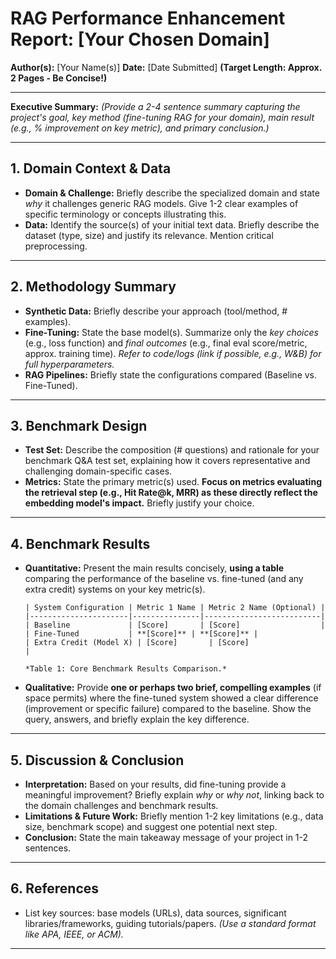 # RAG Performance Enhancement Report: [Your Chosen Domain]

**Author(s):** [Your Name(s)]
**Date:** [Date Submitted]
**(Target Length: Approx. 2 Pages - Be Concise!)**

---

**Executive Summary:**
*(Provide a 2-4 sentence summary capturing the project's goal, key method (fine-tuning RAG for your domain), main result (e.g., % improvement on key metric), and primary conclusion.)*

---

## 1. Domain Context & Data

* **Domain & Challenge:** Briefly describe the specialized domain and state *why* it challenges generic RAG models. Give 1-2 clear examples of specific terminology or concepts illustrating this.
* **Data:** Identify the source(s) of your initial text data. Briefly describe the dataset (type, size) and justify its relevance. Mention critical preprocessing.

---

## 2. Methodology Summary

* **Synthetic Data:** Briefly describe your approach (tool/method, # examples).
* **Fine-Tuning:** State the base model(s). Summarize only the *key choices* (e.g., loss function) and *final outcomes* (e.g., final eval score/metric, approx. training time). *Refer to code/logs (link if possible, e.g., W&B) for full hyperparameters.*
* **RAG Pipelines:** Briefly state the configurations compared (Baseline vs. Fine-Tuned).

---

## 3. Benchmark Design

* **Test Set:** Describe the composition (# questions) and rationale for your benchmark Q&A test set, explaining how it covers representative and challenging domain-specific cases.
* **Metrics:** State the primary metric(s) used. **Focus on metrics evaluating the retrieval step (e.g., Hit Rate@k, MRR) as these directly reflect the embedding model's impact.** Briefly justify your choice.

---

## 4. Benchmark Results

* **Quantitative:** Present the main results concisely, **using a table** comparing the performance of the baseline vs. fine-tuned (and any extra credit) systems on your key metric(s).

    ```
    | System Configuration | Metric 1 Name | Metric 2 Name (Optional) |
    |----------------------|---------------|--------------------------|
    | Baseline             | [Score]       | [Score]                  |
    | Fine-Tuned           | **[Score]** | **[Score]** |
    | Extra Credit (Model X) | [Score]       | [Score]                  |

    *Table 1: Core Benchmark Results Comparison.*
    ```
* **Qualitative:** Provide **one or perhaps two brief, compelling examples** (if space permits) where the fine-tuned system showed a clear difference (improvement or specific failure) compared to the baseline. Show the query, answers, and briefly explain the key difference.

---

## 5. Discussion & Conclusion

* **Interpretation:** Based on your results, did fine-tuning provide a meaningful improvement? Briefly explain *why* or *why not*, linking back to the domain challenges and benchmark results.
* **Limitations & Future Work:** Briefly mention 1-2 key limitations (e.g., data size, benchmark scope) and suggest one potential next step.
* **Conclusion:** State the main takeaway message of your project in 1-2 sentences.

---

## 6. References

* List key sources: base models (URLs), data sources, significant libraries/frameworks, guiding tutorials/papers. *(Use a standard format like APA, IEEE, or ACM).*

---
